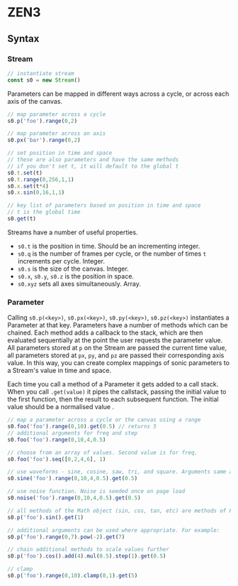 # ZEN3

## Syntax

### Stream
```js
// instantiate stream
const s0 = new Stream()
```

Parameters can be mapped in different ways across a cycle, or across each axis of the canvas.
```js
// map parameter across a cycle
s0.p('foo').range(0,2)

// map parameter across an axis
s0.px('bar').range(0,2)

// set position in time and space
// these are also parameters and have the same methods
// if you don't set t, it will default to the global t
s0.t.set(t)
s0.t.range(0,256,1,1)
s0.x.set(t*4)
s0.x.sin(0,16,1,1)

// key list of parameters based on position in time and space
// t is the global time
s0.get(t)
```

Streams have a number of useful properties.
* `s0.t` is the position in time. Should be an incrementing integer.
* `s0.q` is the number of frames per cycle, or the number of times `t` increments per cycle. Integer.
* `s0.s` is the size of the canvas. Integer.
* `s0.x`, `s0.y`, `s0.z` is the position in space.
* `s0.xyz` sets all axes simultaneously. Array.

### Parameter
Calling `s0.p(<key>)`, `s0.px(<key>)`, `s0.py(<key>)`, `s0.pz(<key>)` instantiates a Parameter at that key. Parameters have a number of methods which can be chained. Each method adds a callback to the stack, which are then evaluated sequentially at the point the user requests the parameter value. All parameters stored at `p` on the Stream are passed the current time value, all parameters stored at `px`, `py`, and `pz` are passed their corresponding axis value. In this way, you can create complex mappings of sonic parameters to a Stream's value in time and space.

Each time you call a method of a Parameter it gets added to a call stack. When you call `.get(value)` it pipes the callstack, passing the initial value to the first function, then the result to each subsequent function. The initial value should be a normalised value .

```js
// map a parameter across a cycle or the canvas using a range
s0.foo('foo').range(0,10).get(0.5) // returns 5
// additional arguments for freq and step
s0.foo('foo').range(0,10,4,0.5)

// choose from an array of values. Second value is for freq.
s0.foo('foo').seq([0,2,4,6], 1)

// use waveforms - sine, cosine, saw, tri, and square. Arguments same as range...
s0.sine('foo').range(0,10,4,0.5).get(0.5)

// use noise function. Noise is seeded once on page load
s0.noise('foo').range(0,10,4,0.5).get(0.5)

// all methods of the Math object (sin, cos, tan, etc) are methods of Parameter (see https://developer.mozilla.org/en-US/docs/Web/JavaScript/Reference/Global_Objects/Math)
s0.p('foo').sin().get(1)

// additional arguments can be used where appropriate. For example:
s0.p('foo').range(0,7).pow(-2).get(7)

// chain additional methods to scale values further
s0.p('foo').cos().add(4).mul(0.5).step(1).get(0.5)

// clamp
s0.p('foo').range(0,10).clamp(0,1).get(5)
```
